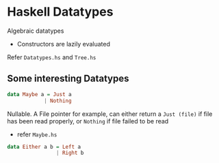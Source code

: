 # Haskell Datatypes
Algebraic datatypes
- Constructors are lazily evaluated

Refer `Datatypes.hs` and `Tree.hs`


## Some interesting Datatypes
```Haskell
data Maybe a = Just a
            | Nothing
```
Nullable. A File pointer for example, can either return a `Just (file)` if file has been read properly, or `Nothing` if file failed to be read
- refer `Maybe.hs`

```Haskell
data Either a b = Left a
                | Right b
```